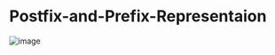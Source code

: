 # Postfix-and-Prefix-Representaion


![image](https://user-images.githubusercontent.com/70995063/122814535-f556f480-d2f1-11eb-9e05-4eb3bedfa1e7.png)
